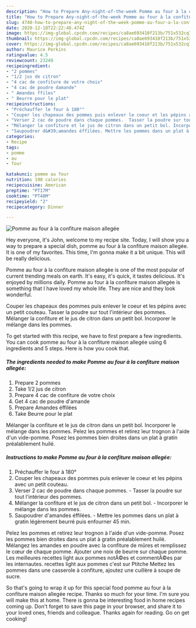 ```yaml
---
description: "How to Prepare Any-night-of-the-week Pomme au four à la confiture maison allegée"
title: "How to Prepare Any-night-of-the-week Pomme au four à la confiture maison allegée"
slug: 4740-how-to-prepare-any-night-of-the-week-pomme-au-four-a-la-confiture-maison-allegee
date: 2020-12-18T22:22:48.474Z
image: https://img-global.cpcdn.com/recipes/ca8ae693410f213b/751x532cq70/pomme-au-four-a-la-confiture-maison-allegee-photo-principale-de-la-recette.jpg
thumbnail: https://img-global.cpcdn.com/recipes/ca8ae693410f213b/751x532cq70/pomme-au-four-a-la-confiture-maison-allegee-photo-principale-de-la-recette.jpg
cover: https://img-global.cpcdn.com/recipes/ca8ae693410f213b/751x532cq70/pomme-au-four-a-la-confiture-maison-allegee-photo-principale-de-la-recette.jpg
author: Maurice Perkins
ratingvalue: 4.5
reviewcount: 23249
recipeingredient:
- "2 pommes"
- "1/2 jus de citron"
- "4 cac de confiture de votre choix"
- "4 cac de poudre damande"
- " Amandes ffiles"
- " Beurre pour le plat"
recipeinstructions:
- "Préchauffer le four à 180°"
- "Couper les chapeaux des pommes puis enlever le coeur et les pépins avec un petit couteau."
- "Verser 2 cac de poudre dans chaque pommes.  Tasser la poudre sur tout l&#39;intérieur des pommes."
- "Mélanger la confiture et le jus de citron dans un petit bol. Incorporer le mélange dans les pommes."
- "Saupoudrer d&#39;amandes éffilées. Mettre les pommes dans un plat à gratin légèrement beurré puis enfourner 45 min."
categories:
- Recipe
tags:
- pomme
- au
- four

katakunci: pomme au four 
nutrition: 198 calories
recipecuisine: American
preptime: "PT17M"
cooktime: "PT48M"
recipeyield: "2"
recipecategory: Dinner

---
```



![Pomme au four à la confiture maison allegée](https://img-global.cpcdn.com/recipes/ca8ae693410f213b/751x532cq70/pomme-au-four-a-la-confiture-maison-allegee-photo-principale-de-la-recette.jpg)

Hey everyone, it's John, welcome to my recipe site. Today, I will show you a way to prepare a special dish, pomme au four à la confiture maison allegée. It is one of my favorites. This time, I'm gonna make it a bit unique. This will be really delicious.

Pomme au four à la confiture maison allegée is one of the most popular of current trending meals on earth. It's easy, it's quick, it tastes delicious. It's enjoyed by millions daily. Pomme au four à la confiture maison allegée is something that I have loved my whole life. They are nice and they look wonderful.

Couper les chapeaux des pommes puis enlever le coeur et les pépins avec un petit couteau. Tasser la poudre sur tout l&#39;intérieur des pommes. Mélanger la confiture et le jus de citron dans un petit bol. Incorporer le mélange dans les pommes.


To get started with this recipe, we have to first prepare a few ingredients. You can cook pomme au four à la confiture maison allegée using 6 ingredients and 5 steps. Here is how you cook that.

<!--inarticleads1-->

##### The ingredients needed to make Pomme au four à la confiture maison allegée:

1. Prepare 2 pommes
1. Take 1/2 jus de citron
1. Prepare 4 cac de confiture de votre choix
1. Get 4 cac de poudre d&#39;amande
1. Prepare  Amandes éffilées
1. Take  Beurre pour le plat


Mélanger la confiture et le jus de citron dans un petit bol. Incorporer le mélange dans les pommes. Pelez les pommes et retirez leur trognon à l&#39;aide d&#39;un vide-pomme. Posez les pommes bien droites dans un plat à gratin préalablement huilé. 

<!--inarticleads2-->

##### Instructions to make Pomme au four à la confiture maison allegée:

1. Préchauffer le four à 180°
1. Couper les chapeaux des pommes puis enlever le coeur et les pépins avec un petit couteau.
1. Verser 2 cac de poudre dans chaque pommes.  - Tasser la poudre sur tout l&#39;intérieur des pommes.
1. Mélanger la confiture et le jus de citron dans un petit bol. - Incorporer le mélange dans les pommes.
1. Saupoudrer d&#39;amandes éffilées. - Mettre les pommes dans un plat à gratin légèrement beurré puis enfourner 45 min.


Pelez les pommes et retirez leur trognon à l&#39;aide d&#39;un vide-pomme. Posez les pommes bien droites dans un plat à gratin préalablement huilé. Mélangez les amandes en poudre avec la confiture de mûres et remplissez le cœur de chaque pomme. Ajouter une noix de beurre sur chaque pomme. Les meilleures recettes light aux pommes notÃ©es et commentÃ©es par les internautes. recettes light aux pommes c&#39;est sur Ptitche Mettez les pommes dans une casserole à confiture, ajoutez une cuillère à soupe de sucre. 

So that's going to wrap it up for this special food pomme au four à la confiture maison allegée recipe. Thanks so much for your time. I'm sure you will make this at home. There is gonna be interesting food in home recipes coming up. Don't forget to save this page in your browser, and share it to your loved ones, friends and colleague. Thanks again for reading. Go on get cooking!

